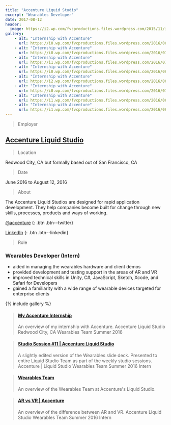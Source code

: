 ```yaml
---
title: "Accenture Liquid Studio"
excerpt: "Wearables Developer"
date: 2017-08-12
header:
  image: https://i2.wp.com/fvcproductions.files.wordpress.com/2015/11/img_0164.jpg
gallery:
    - alt: "Internship with Accenture"
      url: https://i0.wp.com/fvcproductions.files.wordpress.com/2016/06/accenture-internship-5.jpg?w=274&h=205&crop&ssl=1&zoom=2
    - alt: "Internship with Accenture"
      url: https://i0.wp.com/fvcproductions.files.wordpress.com/2016/07/accentureslc-20.jpg?w=246&h=184&crop&ssl=1&zoom=2
    - alt: "Internship with Accenture"
      url: https://i1.wp.com/fvcproductions.files.wordpress.com/2016/07/accentureslc-10.jpg?w=246&h=184&crop&ssl=1&zoom=2
    - alt: "Internship with Accenture"
      url: https://i0.wp.com/fvcproductions.files.wordpress.com/2016/06/accenture-internship-13.jpg?w=268&h=357&crop&ssl=1&zoom=2
    - alt: "Internship with Accenture"
      url: https://i2.wp.com/fvcproductions.files.wordpress.com/2016/06/accenture-internship-10.jpg?w=235&h=177&crop&ssl=1&zoom=2
    - alt: "Internship with Accenture"
      url: https://i0.wp.com/fvcproductions.files.wordpress.com/2016/07/accentureslc-23.jpg?w=255&h=170&crop&ssl=1&zoom=2
    - alt: "Internship with Accenture"
      url: https://i1.wp.com/fvcproductions.files.wordpress.com/2016/06/accenture-internship-12.jpg?w=487&h=365&crop&ssl=1&zoom=2
    - alt: "Internship with Accenture"
      url: https://i1.wp.com/fvcproductions.files.wordpress.com/2016/06/accenture-internship-9.jpg?w=288&h=216&crop&ssl=1&zoom=2
---
```


> Employer

## <a title="Accenture Liquid Studio" href="http://accenture.com/us-en/capability-rapid-application-development-studio" target="_blank">Accenture Liquid Studio</a>

> Location

Redwood City, CA but formally based out of San Francisco, CA

> Date

June 2016 to August 12, 2016

> About

The Accenture Liquid Studios are designed for rapid application development. They help companies become built for change through new skills, processes, products and ways of working.

[<i class='fa fa-twitter'></i> @accenture](http://twitter.com/@accenture)
{: .btn .btn--twitter}

[<i class='fa fa-linkedin'></i> LinkedIn](https://www.linkedin.com/company/accenture)
{: .btn .btn--linkedin}

> Role

### Wearables Developer (Intern)

- aided in managing the wearables hardware and client demos
- provided development and testing support in the areas of AR and VR
- improved technical skills in Unity, C#, JavaScript, Sketch, Xcode, and Safari for Developers
- gained a familiarity with a wide range of wearable devices targeted for enterprise clients

{% include gallery %}

<blockquote class="embedly-card"><h4><a href="https://speakerdeck.com/fvcproductions/my-accenture-internship">My Accenture Internship</a></h4><p>An overview of my internship with Accenture. Accenture Liquid Studio Redwood City, CA Wearables Team Summer 2016</p></blockquote>

<blockquote class="embedly-card"><h4><a href="https://speakerdeck.com/fvcproductions/studio-session-number-11-accenture-liquid-studio">Studio Session #11 | Accenture Liquid Studio</a></h4><p>A slightly edited version of the Wearables slide deck. Presented to entire Liquid Studio Team as part of the weekly studio sessions. Accenture | Liquid Studio Wearables Team Summer 2016 Intern</p></blockquote>

<blockquote class="embedly-card"><h4><a href="https://speakerdeck.com/fvcproductions/wearables-team">Wearables Team</a></h4><p>An overview of the Wearables Team at Accenture's Liquid Studio.</p></blockquote>


<blockquote class="embedly-card"><h4><a href="https://speakerdeck.com/fvcproductions/ar-vs-vr-accenture">AR vs VR | Accenture</a></h4><p>An overview of the difference between AR and VR. Accenture Liquid Studio Wearables Team Summer 2016 Intern</p></blockquote>